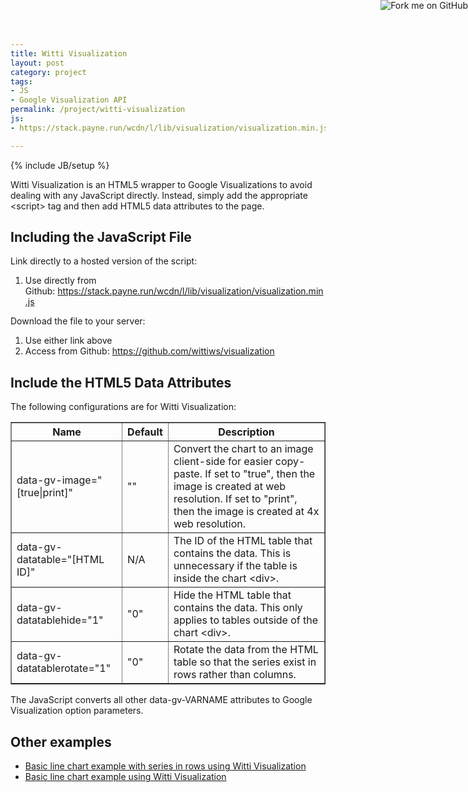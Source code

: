 ```yaml
---
title: Witti Visualization
layout: post
category: project
tags:
- JS
- Google Visualization API
permalink: /project/witti-visualization
js:
- https://stack.payne.run/wcdn/l/lib/visualization/visualization.min.js

---
```

{% include JB/setup %}

Witti Visualization is an HTML5 wrapper to Google Visualizations to avoid dealing with any JavaScript directly. Instead, simply add the appropriate &lt;script&gt; tag and then add HTML5 data attributes to the page.

<h2>
	Including the JavaScript File</h2>
<p><a href="https://github.com/wittiws/visualization"><img alt="Fork me on GitHub" src="https://s3.amazonaws.com/github/ribbons/forkme_right_red_aa0000.png" style="position: absolute; top: 0; right: 0; border: 0;" /></a>Link directly to a hosted version of the script:</p>
<ol><li>
		Use directly from Github: <a href="https://stack.payne.run/wcdn/l/lib/visualization/visualization.min.js">https://stack.payne.run/wcdn/l/lib/visualization/visualization.min.js</a></li>
</ol><p>Download the file to your server:</p>
<ol><li>
		Use either link above</li>
	<li>
		Access from Github: <a href="https://github.com/wittiws/visualization">https://github.com/wittiws/visualization</a></li>
</ol><h2>
	Include the HTML5 Data Attributes</h2>
<p>The following configurations are for Witti Visualization:</p>
<table border="1" cellpadding="1" cellspacing="1" style="width: 100%;"><thead><tr><th scope="col">
				Name</th>
			<th scope="col">
				Default</th>
			<th scope="col">
				Description</th>
		</tr></thead><tbody><tr><td>
				data-gv-image="[true|print]"</td>
			<td>
				""</td>
			<td>
				Convert the chart to an image client-side for easier copy-paste. If set to "true", then the image is created at web resolution. If set to "print", then the image is created at 4x web resolution.</td>
		</tr><tr><td>
				data-gv-datatable="[HTML ID]"</td>
			<td>
				N/A</td>
			<td>
				The ID of the HTML table that contains the data. This is unnecessary if the table is inside the chart &lt;div&gt;.</td>
		</tr><tr><td>
				data-gv-datatablehide="1"</td>
			<td>
				"0"</td>
			<td>
				Hide the HTML table that contains the data. This only applies to tables outside of the chart &lt;div&gt;.</td>
		</tr><tr><td>
				data-gv-datatablerotate="1"</td>
			<td>
				"0"</td>
			<td>
				Rotate the data from the HTML table so that the series exist in rows rather than columns.</td>
		</tr></tbody></table><p>The JavaScript converts all other data-gv-VARNAME attributes to Google Visualization option parameters.</p>

## Other examples

- [Basic line chart example with series in rows using Witti Visualization](https://stack.payne.run/blog/2013/06/11/basic-line-chart-example-series-rows-using-witti-visualization)
- [Basic line chart example using Witti Visualization](https://stack.payne.run/blog/2012/10/10/basic-line-chart-example-using-witti-visualization)


